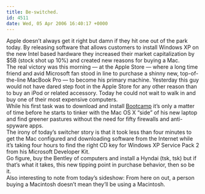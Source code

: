 ```yaml
---
title: Be-switched.
id: 4511
date: Wed, 05 Apr 2006 16:40:17 +0000
---
```


Apple doesn’t always get it right but damn if they hit one out of the park today. By releasing software that allows customers to install Windows XP on the new Intel based hardware they increased their market capitalization by $5B (stock shot up 10%) and created new reasons for buying a Mac.  
 The real victory was this morning — at the Apple Store — where a long time friend and avid Microsoft fan stood in line to purchase a shinny new, top-of-the-line MacBook Pro — to become his primary machine. Yesterday this guy would not have dared step foot in the Apple Store for any other reason than to buy an iPod or related accessory. Today he could not wait to walk in and buy one of their most expensive computers.  
 While his first task was to download and install [Bootcamp](http://www.apple.com/macosx/bootcamp/) it’s only a matter of time before he starts to tinker with the Mac OS X “side” of his new laptop and find greener pastures without the need for fifty firewalls and anti-spyware apps.  
 The irony of today’s switcher story is that it took less than four minutes to get the Mac configured and downloading software from the Internet while it’s taking four hours to find the right CD key for Windows XP Service Pack 2 from his Microsoft Developer Kit.  
 Go figure, buy the Bentley of computers and install a Hyndai (tsk, tsk) but if that’s what it takes, this new tipping point in purchase behavior, then so be it.  
 Also interesting to note from today’s sideshow: From here on out, a person buying a Macintosh doesn’t mean they’ll be using a Macintosh.


